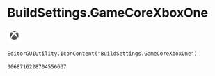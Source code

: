 # BuildSettings.GameCoreXboxOne
![](/img/BuildSettings.GameCoreXboxOne.png)

``` CSharp
EditorGUIUtility.IconContent("BuildSettings.GameCoreXboxOne")
```
```
3068716228704556637
```
